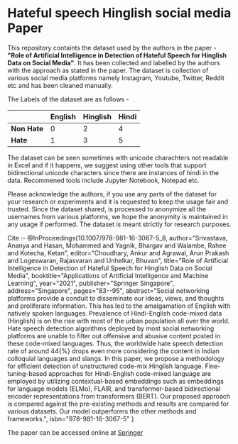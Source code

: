 # Hateful speech Hinglish social media Paper
This repository containts the dataset used by the authors in the paper - **"Role of Artificial Intelligence in Detection of Hateful Speech for Hinglish Data on Social Media"**. It has been collected and labelled by the authors with the approach as stated in the paper. The dataset is collection of various social media platforms namely Instagram, Youtube, Twitter, Reddit etc and has been cleaned manually.


The Labels of the dataset are as follows -

|  | English | Hinglish | Hindi |
|--|--|--|--|
| **Non Hate** | 0 | 2 | 4 |
| **Hate** | 1 | 3 | 5 |

The dataset can be seen sometimes with unicode charachters not readable in Excel and if it happens, we suggest using other tools that support bidirectional unicode characters since there are instances of hindi in the data. Recommened tools include Jupyter Notebook, Notepad etc.

  
Please acknowledge the authors, if you use any parts of the dataset for your research or experiments and it is requested to keep the usage fair and trusted. Since the dataset shared, is processed to anonymize all the usernames from various platforms, we hope the anonymity is maintained in any usage if performed. The dataset is meant strictly for research purposes.
  
Cite :-
@InProceedings{10.1007/978-981-16-3067-5_8,
author="Srivastava, Ananya
and Hasan, Mohammed
and Yagnik, Bhargav
and Walambe, Rahee
and Kotecha, Ketan",
editor="Choudhary, Ankur
and Agrawal, Arun Prakash
and Logeswaran, Rajasvaran
and Unhelkar, Bhuvan",
title="Role of Artificial Intelligence in Detection of Hateful Speech for Hinglish Data on Social Media",
booktitle="Applications of Artificial Intelligence and Machine Learning",
year="2021",
publisher="Springer Singapore",
address="Singapore",
pages="83--95",
abstract="Social networking platforms provide a conduit to disseminate our ideas, views, and thoughts and proliferate information. This has led to the amalgamation of English with natively spoken languages. Prevalence of Hindi-English code-mixed data (Hinglish) is on the rise with most of the urban population all over the world. Hate speech detection algorithms deployed by most social networking platforms are unable to filter out offensive and abusive content posted in these code-mixed languages. Thus, the worldwide hate speech detection rate of around 44{\%} drops even more considering the content in Indian colloquial languages and slangs. In this paper, we propose a methodology for efficient detection of unstructured code-mix Hinglish language. Fine-tuning-based approaches for Hindi-English code-mixed language are employed by utilizing contextual-based embeddings such as embeddings for language models (ELMo), FLAIR, and transformer-based bidirectional encoder representations from transformers (BERT). Our proposed approach is compared against the pre-existing methods and results are compared for various datasets. Our model outperforms the other methods and frameworks.",
isbn="978-981-16-3067-5"
}

The paper can be accessed online at [Springer](https://link.springer.com/chapter/10.1007/978-981-16-3067-5_8)

